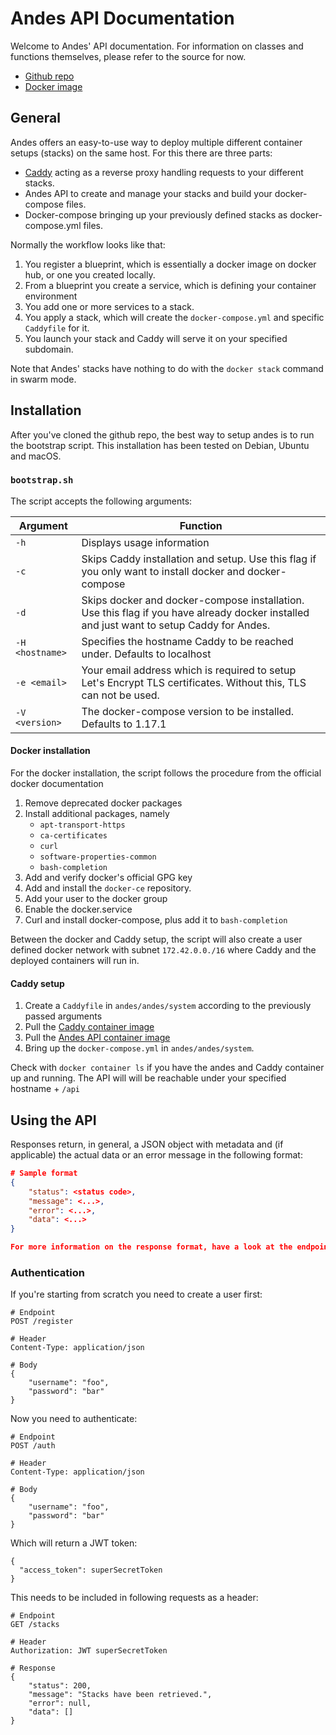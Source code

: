 # Andes API Documentation

Welcome to Andes' API documentation. For information on classes and functions themselves, please refer to the source for now.

* [Github repo](https://github.com/obitech/andes)
* [Docker image](https://hub.docker.com/r/obitech/andes/)

## General

Andes offers an easy-to-use way to deploy multiple different container setups (stacks) on the same host. For this there are three parts:

* [Caddy](https://caddyserver.com) acting as a reverse proxy handling requests to your different stacks.
* Andes API to create and manage your stacks and build your docker-compose files.
* Docker-compose bringing up your previously defined stacks as docker-compose.yml files.

Normally the workflow looks like that:

1. You register a blueprint, which is essentially a docker image on docker hub, or one you created locally.
2. From a blueprint you create a service, which is defining your container environment
3. You add one or more services to a stack.
4. You apply a stack, which will create the `docker-compose.yml` and specific `Caddyfile` for it.
5. You launch your stack and Caddy will serve it on your specified subdomain.

Note that Andes' stacks have nothing to do with the `docker stack` command in swarm mode.

## Installation

After you've cloned the github repo, the best way to setup andes is to run the bootstrap script. This installation has been tested on Debian, Ubuntu and macOS.

### `bootstrap.sh`

The script accepts the following arguments:

Argument|Function
---|---
`-h`|Displays usage information
`-c`|Skips Caddy installation and setup. Use this flag if you only want to install docker and docker-compose
`-d`|Skips docker and docker-compose installation. Use this flag if you have already docker installed and just want to setup Caddy for Andes.
`-H <hostname>`|Specifies the hostname Caddy to be reached under. Defaults to localhost
`-e <email>`|Your email address which is required to setup Let's Encrypt TLS certificates. Without this, TLS can not be used.
`-V <version>`|The docker-compose version to be installed. Defaults to 1.17.1

#### Docker installation
For the docker installation, the script follows the procedure from the official docker documentation

1. Remove deprecated docker packages
2. Install additional packages, namely
    * `apt-transport-https`
    * `ca-certificates`
    * `curl`
    * `software-properties-common`
    * `bash-completion`
3. Add and verify docker's official GPG key
4. Add and install the `docker-ce` repository.
5. Add your user to the docker group
6. Enable the docker.service
7. Curl and install docker-compose, plus add it to `bash-completion`

Between the docker and Caddy setup, the script will also create a user defined docker network with subnet `172.42.0.0./16` where Caddy and the deployed containers will run in.

#### Caddy setup

1. Create a `Caddyfile` in `andes/andes/system` according to the previously passed arguments
2. Pull the [Caddy container image](https://hub.docker.com/r/abiosoft/caddy)
3. Pull the [Andes API container image](https://hub.docker.com/r/obitech/andes)
4. Bring up the `docker-compose.yml` in `andes/andes/system`.

Check with `docker container ls` if you have the andes and Caddy container up and running. The API will will be reachable under your specified hostname + `/api`

## Using the API
Responses return, in general, a JSON object with metadata and (if applicable) the actual data or an error message in the following format:

```json
# Sample format
{
    "status": <status code>,
    "message": <...>,
    "error": <...>,
    "data": <...>
}

For more information on the response format, have a look at the endpoint reference.

```

### Authentication

If you're starting from scratch you need to create a user first:

```
# Endpoint
POST /register

# Header
Content-Type: application/json

# Body
{
    "username": "foo",
    "password": "bar"
}
```

Now you need to authenticate: 
```
# Endpoint
POST /auth

# Header
Content-Type: application/json

# Body
{
    "username": "foo",
    "password": "bar"
}
```

Which will return a JWT token:
```
{
  "access_token": superSecretToken
}
```

This needs to be included in following requests as a header:
```
# Endpoint
GET /stacks

# Header
Authorization: JWT superSecretToken

# Response
{
    "status": 200,
    "message": "Stacks have been retrieved.",
    "error": null,
    "data": []
}
```